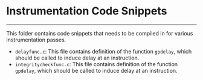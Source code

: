 # Instrumentation Code Snippets
___
This folder contains code snippets that needs to be compiled in for various instrumentation passes.
* `delayfunc.c`: This file contains definition of the function `gpdelay`, which should be called to induce delay at an instruction.
* `integritycheckfunc.c`: This file contains definition of the function `gpdelay`, which should be called to induce delay at an instruction.
